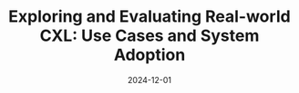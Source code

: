 ---
title: "Exploring and Evaluating Real-world CXL: Use Cases and System Adoption"
collection: publications
date: 2024-12-01
venue: 'In 39th IEEE International Parallel &amp; Distributed Processing Symposium.  (<b>IPDPS&apos;25 </b>)'
paperurl: 'https://arxiv.org/abs/2405.14209'
authors: 'Xi Wang, Jie Liu, Jianbo Wu, <u>Shuangyan Yang</u>, Jie Ren, Bhanu Shankar, and Dong Li'
---